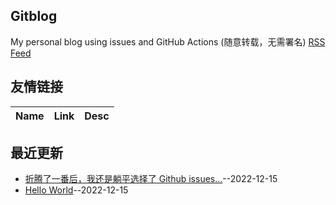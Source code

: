 ## Gitblog
My personal blog using issues and GitHub Actions (随意转载，无需署名)
[RSS Feed](https://raw.githubusercontent.com/miner233/blog/master/feed.xml)
## 友情链接
| Name | Link | Desc | 
 | ---- | ---- | ---- |
## 最近更新
- [折腾了一番后，我还是躺平选择了 Github issues...](https://github.com/miner233/blog/issues/2)--2022-12-15
- [Hello World](https://github.com/miner233/blog/issues/1)--2022-12-15
